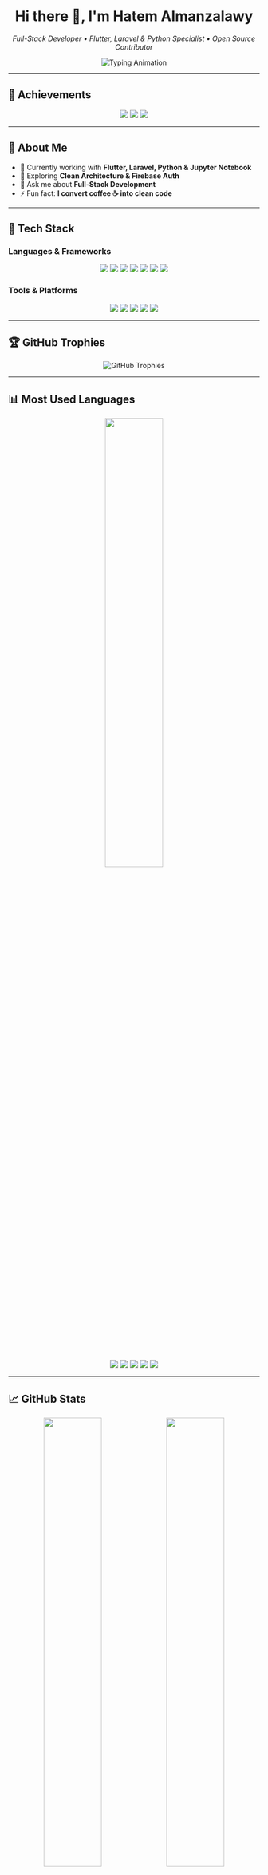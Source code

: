 <!-- Header -->
<h1 align="center">Hi there 👋, I'm Hatem Almanzalawy</h1>
<p align="center">
  <em>Full-Stack Developer • Flutter, Laravel & Python Specialist • Open Source Contributor</em>
</p>

<!-- Typing Animation -->
<p align="center">
  <img src="https://readme-typing-svg.demolab.com?font=Fira+Code&size=20&duration=2500&pause=1000&color=2ECC71&center=true&vCenter=true&width=650&lines=Passionate+about+clean+code+%26+great+UX.;Flutter+%2B+Laravel+%2B+Python+is+my+superpower.;Jupyter+Notebook+for+data+analysis.;Always+learning+something+new!" alt="Typing Animation" />
</p>

---

## 🏅 Achievements  

<p align="center">
  <img src="https://img.shields.io/github/stars/hatembahyeldin?style=for-the-badge&logo=github&color=yellow" />
  <img src="https://img.shields.io/github/followers/hatembahyeldin?style=for-the-badge&logo=github&color=blue" />
  <img src="https://img.shields.io/github/repos/hatembahyeldin?style=for-the-badge&logo=github&color=green" />
</p>

---

## 🚀 About Me  
- 🔭 Currently working with **Flutter, Laravel, Python & Jupyter Notebook**  
- 🌱 Exploring **Clean Architecture & Firebase Auth**  
- 💬 Ask me about **Full-Stack Development**  
- ⚡ Fun fact: **I convert coffee ☕ into clean code**

---

## 🔧 Tech Stack  

### **Languages & Frameworks**  
<p align="center">
  <img src="https://img.shields.io/badge/Dart-0175C2?style=for-the-badge&logo=dart&logoColor=white"/>
  <img src="https://img.shields.io/badge/Flutter-02569B?style=for-the-badge&logo=flutter&logoColor=white"/>
  <img src="https://img.shields.io/badge/Laravel-F72C1F?style=for-the-badge&logo=laravel&logoColor=white"/>
  <img src="https://img.shields.io/badge/PHP-777BB4?style=for-the-badge&logo=php&logoColor=white"/>
  <img src="https://img.shields.io/badge/Python-3776AB?style=for-the-badge&logo=python&logoColor=white"/>
  <img src="https://img.shields.io/badge/JavaScript-F7DF1E?style=for-the-badge&logo=javascript&logoColor=black"/>
  <img src="https://img.shields.io/badge/Jupyter-F37626?style=for-the-badge&logo=jupyter&logoColor=white"/>
</p>

### **Tools & Platforms**  
<p align="center">
  <img src="https://img.shields.io/badge/Firebase-FFCA28?style=for-the-badge&logo=firebase&logoColor=black"/>
  <img src="https://img.shields.io/badge/VS%20Code-007ACC?style=for-the-badge&logo=visual-studio-code&logoColor=white"/>
  <img src="https://img.shields.io/badge/Git-F05032?style=for-the-badge&logo=git&logoColor=white"/>
  <img src="https://img.shields.io/badge/GitHub-181717?style=for-the-badge&logo=github&logoColor=white"/>
  <img src="https://img.shields.io/badge/Postman-FF6C37?style=for-the-badge&logo=postman&logoColor=white"/>
</p>

---

## 🏆 GitHub Trophies  
<p align="center">
  <img src="https://github-profile-trophy.vercel.app/?username=hatembahyeldin&theme=algolia&no-frame=true&row=1&column=6" alt="GitHub Trophies"/>
</p>

---

## 📊 Most Used Languages  

<p align="center">
  <img src="https://github-readme-stats.vercel.app/api/top-langs/?username=hatembahyeldin&layout=compact&theme=radical&hide_border=true&border_radius=10&langs_count=8" width="48%"/>
</p>

<p align="center">
  <img src="https://img.shields.io/badge/Jupyter%20Notebook-73.8%25-F37626?style=for-the-badge&logo=jupyter&logoColor=white"/>
  <img src="https://img.shields.io/badge/JavaScript-11.8%25-F7DF1E?style=for-the-badge&logo=javascript&logoColor=black"/>
  <img src="https://img.shields.io/badge/CSS-5.9%25-264DE4?style=for-the-badge&logo=css3&logoColor=white"/>
  <img src="https://img.shields.io/badge/HTML-5.9%25-E34F26?style=for-the-badge&logo=html5&logoColor=white"/>
  <img src="https://img.shields.io/badge/Python-2.4%25-3776AB?style=for-the-badge&logo=python&logoColor=white"/>
</p>

---

## 📈 GitHub Stats  
<p align="center">
  <img src="https://github-readme-stats.vercel.app/api?username=hatembahyeldin&show_icons=true&theme=radical&hide_border=true&border_radius=10" width="48%"/>
  <img src="https://github-readme-streak-stats.herokuapp.com?user=hatembahyeldin&theme=radical&hide_border=true&border_radius=10" width="48%"/>
</p>

---

## 📅 Contribution Graph  
<p align="center">
  <img src="https://github-readme-activity-graph.vercel.app/graph?username=hatembahyeldin&theme=react-dark&hide_border=true&bg_color=0D1117&color=2ECC71&line=2ECC71&point=FFFFFF" width="95%"/>
</p>

---

## 🔄 Latest Activity  
<!--START_SECTION:activity-->
<!--END_SECTION:activity-->

---

## 👀 Visitor Count  
<p align="center">
  <img src="https://komarev.com/ghpvc/?username=hatembahyeldin&style=for-the-badge&color=blue"/>
</p>

---

## 📫 Connect With Me  
<p align="center">
  <a href="mailto:hatembahyeldin@gmail.com"><img src="https://img.shields.io/badge/Gmail-D14836?style=for-the-badge&logo=gmail&logoColor=white"/></a>
  <a href="https://linkedin.com/in/hatembahyeldin"><img src="https://img.shields.io/badge/LinkedIn-0A66C2?style=for-the-badge&logo=linkedin&logoColor=white"/></a>
  <a href="https://twitter.com/hatembahyeldin"><img src="https://img.shields.io/badge/Twitter-1DA1F2?style=for-the-badge&logo=twitter&logoColor=white"/></a>
  <a href="https://github.com/hatembahyeldin"><img src="https://img.shields.io/badge/GitHub-333?style=for-the-badge&logo=github&logoColor=white"/></a>
</p>
